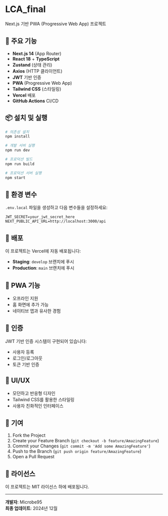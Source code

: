 # LCA_final

Next.js 기반 PWA (Progressive Web App) 프로젝트

## 🚀 주요 기능

- **Next.js 14** (App Router)
- **React 18** + **TypeScript**
- **Zustand** (상태 관리)
- **Axios** (HTTP 클라이언트)
- **JWT** 기반 인증
- **PWA** (Progressive Web App)
- **Tailwind CSS** (스타일링)
- **Vercel** 배포
- **GitHub Actions** CI/CD

## 📦 설치 및 실행

```bash
# 의존성 설치
npm install

# 개발 서버 실행
npm run dev

# 프로덕션 빌드
npm run build

# 프로덕션 서버 실행
npm start
```

## 🔧 환경 변수

`.env.local` 파일을 생성하고 다음 변수들을 설정하세요:

```env
JWT_SECRET=your_jwt_secret_here
NEXT_PUBLIC_API_URL=http://localhost:3000/api
```

## 🚀 배포

이 프로젝트는 Vercel에 자동 배포됩니다:

- **Staging**: `develop` 브랜치에 푸시
- **Production**: `main` 브랜치에 푸시

## 📱 PWA 기능

- 오프라인 지원
- 홈 화면에 추가 가능
- 네이티브 앱과 유사한 경험

## 🔐 인증

JWT 기반 인증 시스템이 구현되어 있습니다:

- 사용자 등록
- 로그인/로그아웃
- 토큰 기반 인증

## 🎨 UI/UX

- 모던하고 반응형 디자인
- Tailwind CSS를 활용한 스타일링
- 사용자 친화적인 인터페이스

## 🤝 기여

1. Fork the Project
2. Create your Feature Branch (`git checkout -b feature/AmazingFeature`)
3. Commit your Changes (`git commit -m 'Add some AmazingFeature'`)
4. Push to the Branch (`git push origin feature/AmazingFeature`)
5. Open a Pull Request

## 📄 라이선스

이 프로젝트는 MIT 라이선스 하에 배포됩니다.

---

**개발자**: Microbe95  
**최종 업데이트**: 2024년 12월
